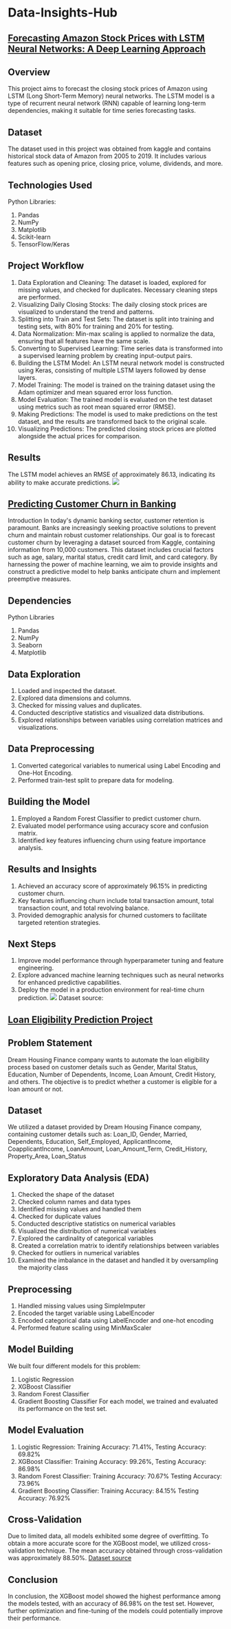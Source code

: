 # Data-Insights-Hub
## [Forecasting Amazon Stock Prices with LSTM Neural Networks: A Deep Learning Approach](https://github.com/cleavestone/Data-Analytics/blob/main/AMAZON_STOCK_.ipynb)

## Overview
This project aims to forecast the closing stock prices of Amazon using LSTM (Long Short-Term Memory) neural networks. The LSTM model is a type of recurrent neural network (RNN) capable of learning long-term dependencies, making it suitable for time series forecasting tasks.

## Dataset
The dataset used in this project was obtained from kaggle and  contains historical stock data of Amazon from 2005 to 2019. It includes various features such as opening price, closing price, volume, dividends, and more.

## Technologies Used
Python Libraries:
1. Pandas
2. NumPy
3. Matplotlib
4. Scikit-learn
5. TensorFlow/Keras

## Project Workflow
1. Data Exploration and Cleaning: The dataset is loaded, explored for missing values, and checked for duplicates. Necessary cleaning steps are performed.
2. Visualizing Daily Closing Stocks: The daily closing stock prices are visualized to understand the trend and patterns.
3. Splitting into Train and Test Sets: The dataset is split into training and testing sets, with 80% for training and 20% for testing.
4. Data Normalization: Min-max scaling is applied to normalize the data, ensuring that all features have the same scale.
5. Converting to Supervised Learning: Time series data is transformed into a supervised learning problem by creating input-output pairs.
6. Building the LSTM Model: An LSTM neural network model is constructed using Keras, consisting of multiple LSTM layers followed by dense layers.
7. Model Training: The model is trained on the training dataset using the Adam optimizer and mean squared error loss function.
8. Model Evaluation: The trained model is evaluated on the test dataset using metrics such as root mean squared error (RMSE).
9. Making Predictions: The model is used to make predictions on the test dataset, and the results are transformed back to the original scale.
10. Visualizing Predictions: The predicted closing stock prices are plotted alongside the actual prices for comparison.
    
## Results
The LSTM model achieves an RMSE of approximately 86.13, indicating its ability to make accurate predictions.
![](https://github.com/cleavestone/Data-Insights-Hub/blob/main/image_dir/amazon.png)



## [Predicting Customer Churn in Banking](https://github.com/cleavestone/Data-Analytics/blob/main/Credit_Card_Customer_Churn.ipynb)
Introduction
In today's dynamic banking sector, customer retention is paramount. Banks are increasingly seeking proactive solutions to prevent churn and maintain robust customer relationships. Our goal is to forecast customer churn by leveraging a dataset sourced from Kaggle, containing information from 10,000 customers. This dataset includes crucial factors such as age, salary, marital status, credit card limit, and card category. By harnessing the power of machine learning, we aim to provide insights and construct a predictive model to help banks anticipate churn and implement preemptive measures.

## Dependencies
Python Libraries
1. Pandas
2. NumPy
3. Seaborn
4. Matplotlib
   
## Data Exploration
1. Loaded and inspected the dataset.
2. Explored data dimensions and columns.
3. Checked for missing values and duplicates.
4. Conducted descriptive statistics and visualized data distributions.
5. Explored relationships between variables using correlation matrices and visualizations.
   
## Data Preprocessing
1. Converted categorical variables to numerical using Label Encoding and One-Hot Encoding.
2. Performed train-test split to prepare data for modeling.
   
## Building the Model
1. Employed a Random Forest Classifier to predict customer churn.
2. Evaluated model performance using accuracy score and confusion matrix.
3. Identified key features influencing churn using feature importance analysis.
   
## Results and Insights
1. Achieved an accuracy score of approximately 96.15% in predicting customer churn.
2. Key features influencing churn include total transaction amount, total transaction count, and total revolving balance.
3. Provided demographic analysis for churned customers to facilitate targeted retention strategies.
   
## Next Steps
1. Improve model performance through hyperparameter tuning and feature engineering.
2. Explore advanced machine learning techniques such as neural networks for enhanced predictive capabilities.
3. Deploy the model in a production environment for real-time churn prediction.
![](https://github.com/cleavestone/Data-Insights-Hub/blob/main/image_dir/feature_import.png)
Dataset source: [](https://www.kaggle.com/datasets/sakshigoyal7/credit-card-customers/download?datasetVersionNumber=1)


## [Loan Eligibility Prediction Project](https://github.com/cleavestone/Data-Analytics/blob/main/Loans%20application%20.ipynb)

## Problem Statement
Dream Housing Finance company wants to automate the loan eligibility process based on customer details such as Gender, Marital Status, Education, Number of Dependents, Income, Loan Amount, Credit History, and others. The objective is to predict whether a customer is eligible for a loan amount or not.

## Dataset
We utilized a dataset provided by Dream Housing Finance company, containing customer details such as:
Loan_ID,
Gender,
Married,
Dependents,
Education,
Self_Employed,
ApplicantIncome,
CoapplicantIncome,
LoanAmount,
Loan_Amount_Term,
Credit_History,
Property_Area,
Loan_Status

## Exploratory Data Analysis (EDA)
1. Checked the shape of the dataset
2. Checked column names and data types
3. Identified missing values and handled them
4. Checked for duplicate values
5. Conducted descriptive statistics on numerical variables
6. Visualized the distribution of numerical variables
7. Explored the cardinality of categorical variables
8. Created a correlation matrix to identify relationships between variables
9. Checked for outliers in numerical variables
10. Examined the imbalance in the dataset and handled it by oversampling the majority class
    
## Preprocessing
1. Handled missing values using SimpleImputer
2. Encoded the target variable using LabelEncoder
3. Encoded categorical data using LabelEncoder and one-hot encoding
4. Performed feature scaling using MinMaxScaler
   
## Model Building
We built four different models for this problem:

1. Logistic Regression
2. XGBoost Classifier
3. Random Forest Classifier
4. Gradient Boosting Classifier
For each model, we trained and evaluated its performance on the test set.

## Model Evaluation
1. Logistic Regression:
Training Accuracy: 71.41%,
Testing Accuracy: 69.82%
2. XGBoost Classifier:
Training Accuracy: 99.26%,
Testing Accuracy: 86.98%
3. Random Forest Classifier:
Training Accuracy: 70.67%
Testing Accuracy: 73.96%
4. Gradient Boosting Classifier:
Training Accuracy: 84.15%
Testing Accuracy: 76.92%

## Cross-Validation
Due to limited data, all models exhibited some degree of overfitting. To obtain a more accurate score for the XGBoost model, we utilized cross-validation technique. The mean accuracy obtained through cross-validation was approximately 88.50%.
[Dataset source](https://github.com/cleavestone/Data-Analytics/blob/main/train_ctrUa4K.csv)

## Conclusion
In conclusion, the XGBoost model showed the highest performance among the models tested, with an accuracy of 86.98% on the test set. However, further optimization and fine-tuning of the models could potentially improve their performance.

